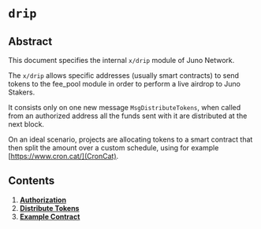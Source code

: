 <!--
order: 0
title: "Drip Overview"
parent:
  title: "drip"
-->

# `drip`

## Abstract

This document specifies the internal `x/drip` module of Juno Network.

The `x/drip` allows specific addresses (usually smart contracts) to send tokens to the fee_pool module in order to perform a live airdrop to Juno Stakers.

It consists only on one new message `MsgDistributeTokens`, when called from an authorized address all the funds sent with it are distributed at the next block. 

On an ideal scenario, projects are allocating tokens to a smart contract that then split the amount over a custom schedule, using for example [https://www.cron.cat/](CronCat).

## Contents

1. **[Authorization](01_authorization.md)**
2. **[Distribute Tokens](02_distribute_tokens.md)**
3. **[Example Contract](03_example.md)**